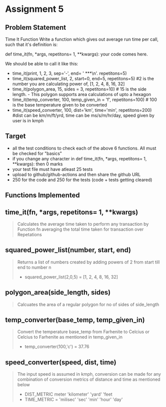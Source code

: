 # Assignment 5

## Problem Statement

Time It Function
Write a function which gives out average run time per call, such that it's definition is:

def time_it(fn, *args, repetitons= 1, **kwargs): your code comes here.

We should be able to call it like this:

- time_it(print, 1, 2, 3, sep='-', end= ' ***\n'. repetitons=5)
- time_it(squared_power_list, 2, start=0, end=5, repetitons=5) #2 is the number you are calculating power of, [1, 2, 4, 8, 16, 32]
- time_it(polygon_area, 15, sides = 3, repetitons=10) # 15 is the side length. - This polygon supports area calculations of upto a hexagon
- time_it(temp_converter, 100, temp_given_in = 'f', repetitons=100) # 100 is the base temperature given to be converted
- time_it(speed_converter, 100, dist='km', time='min', repetitons=200) #dist can be km/m/ft/yrd, time can be ms/s/m/hr/day, speed given by user is in kmph

## Target

- all the test conditions to check each of the above 6 functions. All must be checked for "basics"
- if you change any character in def time_it(fn, *args, repetitons= 1, **kwargs): then 0 marks
- your test file must have atleast 25 tests
- upload to github/github-actions and then share the github URL
- 250 for the code and 250 for the tests (code + tests getting cleared)

##  Functions Implemented 

## time_it(fn, *args, repetitons= 1, **kwargs)
>Calculates the average time taken to perform any transaction by Function fn averaging the total time taken for transaction over Repetations

## squared_power_list(number, start, end)
>Returns a list of numbers created by adding powers of 2 from start till end to number n
>- squared_power_list(2,0,5) = [1, 2, 4, 8, 16, 32]

## polygon_area(side_length, sides)
>Calcuates the area of a regular polygon for no of sides of side_length

## temp_converter(base_temp, temp_given_in)
> Convert the temperature base_temp from Farhenite to Celcius or Celcius to Farhenite as mentioned in temp_given_in
>- temp_converter(100,'c') = 37.76

## speed_converter(speed, dist, time)

>The input speed is assumed in kmph, conversion can be made for any combination of conversion metrics of distance and time as mentioned below
  > - DIST_METRIC
        meter
        'kilometer'
        'yard'
        'feet
   >- TIME_METRIC =
        'milisec'
        'sec'
        'min'
        'hour'
        'day'

